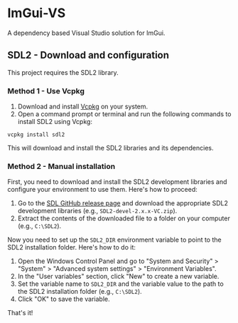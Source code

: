 # ImGui-VS
A dependency based Visual Studio solution for ImGui.


## SDL2 - Download and configuration

This project requires the SDL2 library.


### Method 1 - Use Vcpkg

1. Download and install [Vcpkg](https://github.com/microsoft/vcpkg) on your system.
2. Open a command prompt or terminal and run the following commands to install SDL2 using Vcpkg:
```
vcpkg install sdl2
```
This will download and install the SDL2 libraries and its dependencies.


### Method 2 - Manual installation

First, you need to download and install the SDL2 development libraries and configure your environment to use them.
Here's how to proceed:
1. Go to the [SDL GitHub release page](https://github.com/libsdl-org/SDL/releases/latest) and download the appropriate SDL2 development libraries (e.g., ``SDL2-devel-2.x.x-VC.zip``).
2. Extract the contents of the downloaded file to a folder on your computer (e.g., `C:\SDL2`).

Now you need to set up the ``SDL2_DIR`` environment variable to point to the SDL2 installation folder.
Here's how to do it:
1. Open the Windows Control Panel and go to "System and Security" > "System" > "Advanced system settings" > "Environment Variables".
2. In the "User variables" section, click "New" to create a new variable.
3. Set the variable name to ``SDL2_DIR`` and the variable value to the path to the SDL2 installation folder (e.g., ``C:\SDL2``).
4. Click "OK" to save the variable.


That's it!
